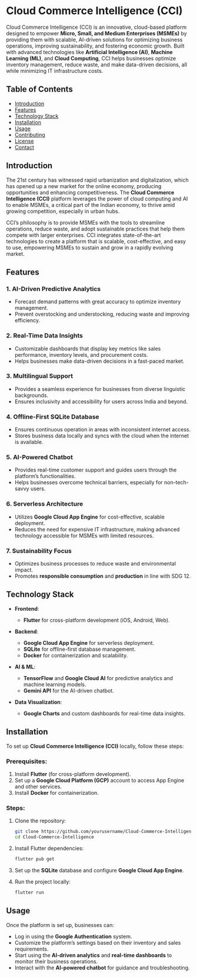 # Cloud Commerce Intelligence (CCI)

Cloud Commerce Intelligence (CCI) is an innovative, cloud-based platform designed to empower **Micro, Small, and Medium Enterprises (MSMEs)** by providing them with scalable, AI-driven solutions for optimizing business operations, improving sustainability, and fostering economic growth. Built with advanced technologies like **Artificial Intelligence (AI)**, **Machine Learning (ML)**, and **Cloud Computing**, CCI helps businesses optimize inventory management, reduce waste, and make data-driven decisions, all while minimizing IT infrastructure costs.

## Table of Contents

- [Introduction](#introduction)
- [Features](#features)
- [Technology Stack](#technology-stack)
- [Installation](#installation)
- [Usage](#usage)
- [Contributing](#contributing)
- [License](#license)
- [Contact](#contact)

## Introduction

The 21st century has witnessed rapid urbanization and digitalization, which has opened up a new market for the online economy, producing opportunities and enhancing competitiveness. The **Cloud Commerce Intelligence (CCI)** platform leverages the power of cloud computing and AI to enable MSMEs, a critical part of the Indian economy, to thrive amid growing competition, especially in urban hubs.

CCI’s philosophy is to provide MSMEs with the tools to streamline operations, reduce waste, and adopt sustainable practices that help them compete with larger enterprises. CCI integrates state-of-the-art technologies to create a platform that is scalable, cost-effective, and easy to use, empowering MSMEs to sustain and grow in a rapidly evolving market.

## Features

### 1. **AI-Driven Predictive Analytics**
   - Forecast demand patterns with great accuracy to optimize inventory management.
   - Prevent overstocking and understocking, reducing waste and improving efficiency.

### 2. **Real-Time Data Insights**
   - Customizable dashboards that display key metrics like sales performance, inventory levels, and procurement costs.
   - Helps businesses make data-driven decisions in a fast-paced market.

### 3. **Multilingual Support**
   - Provides a seamless experience for businesses from diverse linguistic backgrounds.
   - Ensures inclusivity and accessibility for users across India and beyond.

### 4. **Offline-First SQLite Database**
   - Ensures continuous operation in areas with inconsistent internet access.
   - Stores business data locally and syncs with the cloud when the internet is available.

### 5. **AI-Powered Chatbot**
   - Provides real-time customer support and guides users through the platform’s functionalities.
   - Helps businesses overcome technical barriers, especially for non-tech-savvy users.

### 6. **Serverless Architecture**
   - Utilizes **Google Cloud App Engine** for cost-effective, scalable deployment.
   - Reduces the need for expensive IT infrastructure, making advanced technology accessible for MSMEs with limited resources.

### 7. **Sustainability Focus**
   - Optimizes business processes to reduce waste and environmental impact.
   - Promotes **responsible consumption** and **production** in line with SDG 12.

## Technology Stack

- **Frontend**: 
  - **Flutter** for cross-platform development (iOS, Android, Web).
  
- **Backend**: 
  - **Google Cloud App Engine** for serverless deployment.
  - **SQLite** for offline-first database management.
  - **Docker** for containerization and scalability.

- **AI & ML**: 
  - **TensorFlow** and **Google Cloud AI** for predictive analytics and machine learning models.
  - **Gemini API** for the AI-driven chatbot.
  
- **Data Visualization**: 
  - **Google Charts** and custom dashboards for real-time data insights.

## Installation

To set up **Cloud Commerce Intelligence (CCI)** locally, follow these steps:

### Prerequisites:
1. Install **Flutter** (for cross-platform development).
2. Set up a **Google Cloud Platform (GCP)** account to access App Engine and other services.
3. Install **Docker** for containerization.

### Steps:
1. Clone the repository:
    ```bash
    git clone https://github.com/yourusername/Cloud-Commerce-Intelligence.git
    cd Cloud-Commerce-Intelligence
    ```

2. Install Flutter dependencies:
    ```bash
    flutter pub get
    ```

3. Set up the **SQLite** database and configure **Google Cloud App Engine**.

4. Run the project locally:
    ```bash
    flutter run
    ```

## Usage

Once the platform is set up, businesses can:
- Log in using the **Google Authentication** system.
- Customize the platform’s settings based on their inventory and sales requirements.
- Start using the **AI-driven analytics** and **real-time dashboards** to monitor their business operations.
- Interact with the **AI-powered chatbot** for guidance and troubleshooting.
